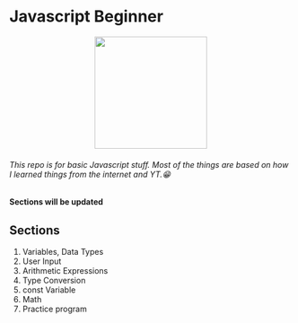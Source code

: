 # Javascript Beginner

<p align="center">
  <img width="200" height="200" src="https://cdn-icons-png.flaticon.com/512/5968/5968292.png">
</p>

###### This repo is for basic Javascript stuff. Most of the things are based on how I learned things from the internet and YT.😁

**Sections will be updated**

## Sections

1. Variables, Data Types
2. User Input
3. Arithmetic Expressions
4. Type Conversion
5. const Variable
6. Math
7. Practice program
